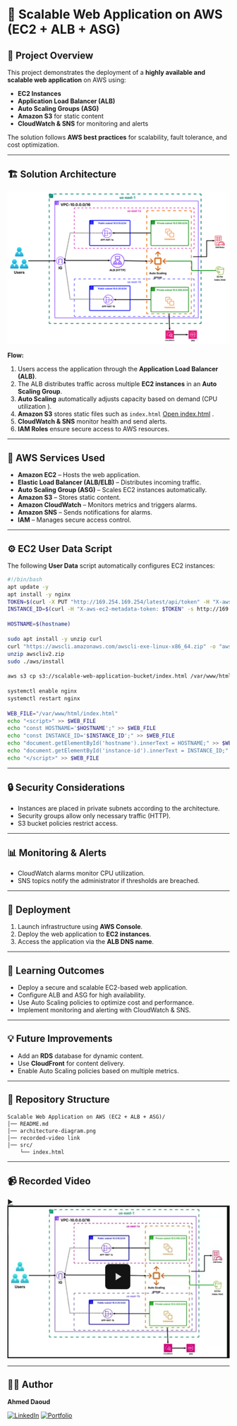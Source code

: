 # 🚀 Scalable Web Application on AWS (EC2 + ALB + ASG)

## 📌 Project Overview
This project demonstrates the deployment of a **highly available and scalable web application** on AWS using:

- **EC2 Instances**
- **Application Load Balancer (ALB)**
- **Auto Scaling Groups (ASG)**
- **Amazon S3** for static content
- **CloudWatch & SNS** for monitoring and alerts

The solution follows **AWS best practices** for scalability, fault tolerance, and cost optimization.

---

## 🏗️ Solution Architecture
![Architecture Diagram](architecture-diagram.png)

**Flow:**
1. Users access the application through the **Application Load Balancer (ALB)**.
2. The ALB distributes traffic across multiple **EC2 instances** in an **Auto Scaling Group**.
3. **Auto Scaling** automatically adjusts capacity based on demand (CPU utilization ).
4. **Amazon S3** stores static files such as `index.html` [Open index.html](src/index.html) .
5. **CloudWatch & SNS** monitor health and send alerts.
6. **IAM Roles** ensure secure access to AWS resources.

---

## 🔧 AWS Services Used
- **Amazon EC2** – Hosts the web application. 
- **Elastic Load Balancer (ALB/ELB)** – Distributes incoming traffic.  
- **Auto Scaling Group (ASG)** – Scales EC2 instances automatically.  
- **Amazon S3** – Stores static content.  
- **Amazon CloudWatch** – Monitors metrics and triggers alarms.  
- **Amazon SNS** – Sends notifications for alarms.  
- **IAM** – Manages secure access control.  

---

## ⚙️ EC2 User Data Script
The following **User Data** script automatically configures EC2 instances:

```bash
#!/bin/bash
apt update -y
apt install -y nginx
TOKEN=$(curl -X PUT "http://169.254.169.254/latest/api/token" -H "X-aws-ec2-metadata-token-ttl-seconds: 21600")
INSTANCE_ID=$(curl -H "X-aws-ec2-metadata-token: $TOKEN" -s http://169.254.169.254/latest/meta-data/instance-id)

HOSTNAME=$(hostname)

sudo apt install -y unzip curl
curl "https://awscli.amazonaws.com/awscli-exe-linux-x86_64.zip" -o "awscliv2.zip"
unzip awscliv2.zip
sudo ./aws/install

aws s3 cp s3://scalable-web-application-bucket/index.html /var/www/html/index.html --region us-east-1

systemctl enable nginx
systemctl restart nginx

WEB_FILE="/var/www/html/index.html"
echo "<script>" >> $WEB_FILE
echo "const HOSTNAME='$HOSTNAME';" >> $WEB_FILE
echo "const INSTANCE_ID='$INSTANCE_ID';" >> $WEB_FILE
echo "document.getElementById('hostname').innerText = HOSTNAME;" >> $WEB_FILE
echo "document.getElementById('instance-id').innerText = INSTANCE_ID;" >> $WEB_FILE
echo "</script>" >> $WEB_FILE
```

---

## 🔒 Security Considerations
- Instances are placed in private subnets according to the architecture.
- Security groups allow only necessary traffic (HTTP).
- S3 bucket policies restrict access.

---

## 📊 Monitoring & Alerts
- CloudWatch alarms monitor CPU utilization.
- SNS topics notify the administrator if thresholds are breached.

---

## 🚀 Deployment
1. Launch infrastructure using **AWS Console**.  
2. Deploy the web application to **EC2 instances**.  
3. Access the application via the **ALB DNS name**.

---

## 🎯 Learning Outcomes
- Deploy a secure and scalable EC2-based web application.  
- Configure ALB and ASG for high availability.  
- Use Auto Scaling policies to optimize cost and performance.  
- Implement monitoring and alerting with CloudWatch & SNS.

---

## 💡 Future Improvements
- Add an **RDS** database for dynamic content.  
- Use **CloudFront** for content delivery.  
- Enable Auto Scaling policies based on multiple metrics.

---

## 📂 Repository Structure
```
Scalable Web Application on AWS (EC2 + ALB + ASG)/
│── README.md
│── architecture-diagram.png
│── recorded-video link
│── src/
    └── index.html
```

---

## 📹 Recorded Video
[▶️![Watch the demo](thumbnail.png)](https://drive.google.com/file/d/1fFyjdXlfiYKLiRxbyZLgfncl25sTbtoQ/view?usp=sharing)

---

## 👨‍💻 Author
**Ahmed Daoud**  

[![LinkedIn](https://img.shields.io/badge/LinkedIn-Profile-blue?logo=linkedin&logoColor=white)](https://www.linkedin.com/in/ahmedmohameddaoud/)
[![Portfolio](https://img.shields.io/badge/Portfolio-Website-green?logo=firefox&logoColor=white)](https://ahmedmodaoud.github.io/)


